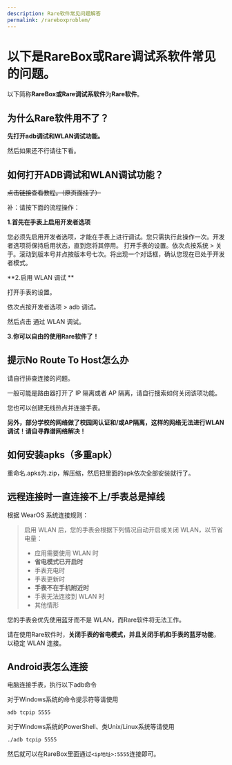 ```yaml
---
description: Rare软件常见问题解答
permalink: /rareboxproblem/
---
```

# 以下是RareBox或Rare调试系软件常见的问题。

以下简称**RareBox或Rare调试系软件**为**Rare软件**。

## 为什么Rare软件用不了？

**先打开adb调试和WLAN调试功能。**

然后如果还不行请往下看。

## 如何打开ADB调试和WLAN调试功能？

~~点击链接查看教程。（原页面挂了）~~

补：请按下面的流程操作：

**1.首先在手表上启用开发者选项**
 
您必须先启用开发者选项，才能在手表上进行调试。您只需执行此操作一次。开发者选项将保持启用状态，直到您将其停用。 
打开手表的设置。依次点按系统 > 关于。滚动到版本号并点按版本号七次。将出现一个对话框，确认您现在已处于开发者模式。 
 
**2.启用 WLAN 调试 **
 
打开手表的设置。

依次点按开发者选项 > adb 调试。

然后点击 通过 WLAN 调试。

**3.你可以自由的使用Rare软件了！**

## 提示No Route To Host怎么办

请自行排查连接的问题。

一般可能是路由器打开了 IP 隔离或者 AP 隔离，请自行搜索如何关闭该项功能。

您也可以创建无线热点并连接手表。

**另外，部分学校的网络做了校园网认证和/或AP隔离，这样的网络无法进行WLAN调试！请自寻靠谱网络解决！**

## 如何安装apks（多重apk）

重命名.apks为.zip，解压缩，然后把里面的apk依次全部安装就行了。

## 远程连接时一直连接不上/手表总是掉线

根据 WearOS 系统连接规则：

> 启用 WLAN 后，您的手表会根据下列情况自动开启或关闭 WLAN，以节省电量：
> * 应用需要使用 WLAN 时
> * **省电模式已开启时**
> * 手表充电时
> * 手表更新时
> * **手表不在手机附近时**
> * 手表无法连接到 WLAN 时
> * 其他情形

您的手表会优先使用蓝牙而不是 WLAN，而Rare软件将无法工作。

请在使用Rare软件时，**关闭手表的省电模式，并且关闭手机和手表的蓝牙功能**，以稳定 WLAN 连接。

## Android表怎么连接
电脑连接手表，执行以下adb命令

对于Windows系统的命令提示符等请使用

```bash
adb tcpip 5555
```

对于Windows系统的PowerShell、类Unix/Linux系统等请使用

```bash
./adb tcpip 5555
```
然后就可以在RareBox里面通过`<ip地址>:5555`连接即可。
